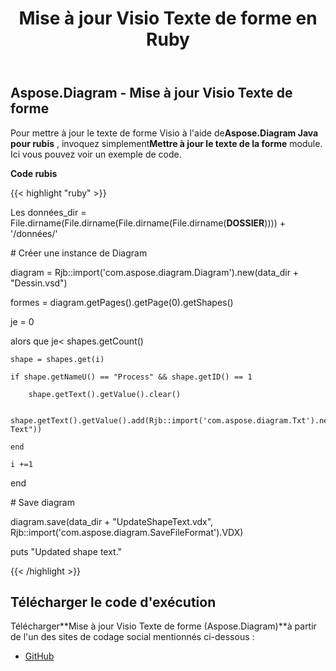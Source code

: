 ﻿---
title: Mise à jour Visio Texte de forme en Ruby
type: docs
weight: 30
url: /fr/java/update-visio-shape-text-in-ruby/
---
## **Aspose.Diagram - Mise à jour Visio Texte de forme**
Pour mettre à jour le texte de forme Visio à l'aide de**Aspose.Diagram Java pour rubis** , invoquez simplement**Mettre à jour le texte de la forme** module. Ici vous pouvez voir un exemple de code.

**Code rubis**

{{< highlight "ruby" >}}

 Les données_dir = File.dirname(File.dirname(File.dirname(File.dirname(__DOSSIER__)))) + '/données/'

\# Créer une instance de Diagram

diagram = Rjb::import('com.aspose.diagram.Diagram').new(data_dir + "Dessin.vsd")

formes = diagram.getPages().getPage(0).getShapes()

je = 0

 alors que je< shapes.getCount()

    shape = shapes.get(i)

    if shape.getNameU() == "Process" && shape.getID() == 1

        shape.getText().getValue().clear()

        shape.getText().getValue().add(Rjb::import('com.aspose.diagram.Txt').new("New Text"))

    end

    i +=1

end

\# Save diagram

diagram.save(data_dir + "UpdateShapeText.vdx", Rjb::import('com.aspose.diagram.SaveFileFormat').VDX)

puts "Updated shape text."

{{< /highlight >}}
## **Télécharger le code d'exécution**
 Télécharger**Mise à jour Visio Texte de forme (Aspose.Diagram)**à partir de l'un des sites de codage social mentionnés ci-dessous :

- [GitHub](https://github.com/asposediagram/Aspose.Diagram-for-Java/blob/master/Plugins/Aspose_Diagram_Java_for_Ruby/lib/asposediagramjava/Text/updateshapetext.rb)
